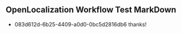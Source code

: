 ## OpenLocalization Workflow Test MarkDown
* 083d612d-6b25-4409-a0d0-0bc5d2816db6 thanks!

<!--HONumber=Jul16_HO4-->



